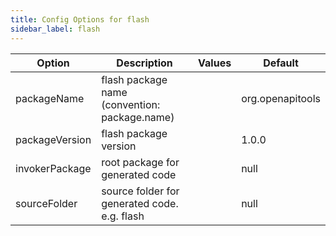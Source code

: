 ```yaml
---
title: Config Options for flash
sidebar_label: flash
---
```


| Option | Description | Values | Default |
| ------ | ----------- | ------ | ------- |
|packageName|flash package name (convention: package.name)| |org.openapitools|
|packageVersion|flash package version| |1.0.0|
|invokerPackage|root package for generated code| |null|
|sourceFolder|source folder for generated code. e.g. flash| |null|
